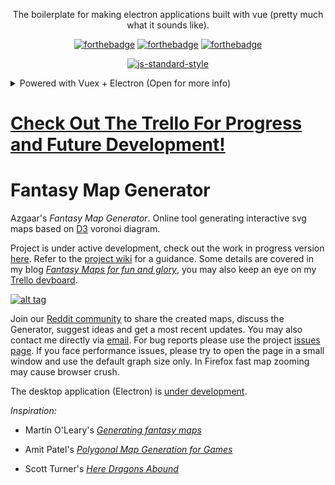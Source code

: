 <div align="center">
</div>

<p align="center" color="#6a737d">
The boilerplate for making electron applications built with vue (pretty much what it sounds like).
</p>

<div align="center">

[![forthebadge](http://forthebadge.com/images/badges/built-with-love.svg)](http://forthebadge.com) [![forthebadge](http://forthebadge.com/images/badges/uses-js.svg)](http://forthebadge.com) [![forthebadge](http://forthebadge.com/images/badges/makes-people-smile.svg)](http://forthebadge.com)
</div>

<div align="center">

[![js-standard-style](https://cdn.rawgit.com/feross/standard/master/badge.svg)](https://github.com/feross/standard)

</div>

<details>
  <summary>
    Powered with Vuex + Electron (Open for more info)
  </summary>
  
  ## Boilerplate Overview
  The aim of this project is to remove the need of manually setting up electron apps using vue. electron-vue takes advantage of `vue-cli` for scaffolding, `webpack` with `vue-loader`, `electron-packager` or `electron-builder`, and some of the most used plugins like `vue-router`, `vuex`, and so much more.

  #### Check out the detailed documentation [here](https://simulatedgreg.gitbooks.io/electron-vue/content/index.html).

  Things you'll find in this boilerplate...

  * Basic project structure with a **single** `package.json` setup
  * Detailed [documentation](https://simulatedgreg.gitbooks.io/electron-vue/content/)
  * Project scaffolding using [vue-cli](https://github.com/vuejs/vue-cli)
  * Ready to use Vue plugins \([axios](https://github.com/mzabriskie/axios), [vue-electron](https://github.com/SimulatedGREG/vue-electron), [vue-router](https://github.com/vuejs/vue-router), [vuex](https://github.com/vuejs/vuex)\)\*
  * Installed [vue-devtools](https://github.com/vuejs/vue-devtools) and [devtron](https://github.com/electron/devtron) tools for development
  * Ability to easily package your electron app using [electron-packager](https://github.com/electron-userland/electron-packager) or [electron-builder](https://github.com/electron-userland/electron-builder)\*
  * `appveyor.yml` and `.travis.yml` configurations for automated deployments with [electron-builder](https://github.com/electron-userland/electron-builder)\*
  * Ability to produce web output for browsers
  * Handy [NPM scripts](https://simulatedgreg.gitbooks.io/electron-vue/content/en/npm_scripts.html)
  * Use of [webpack](https://github.com/webpack/webpack) and [vue-loader](https://github.com/vuejs/vue-loader) with Hot Module Replacement
  * Process restarting when working in main process
  * HTML/CSS/JS pre-processor support with [vue-loader](https://github.com/vuejs/vue-loader/)
  * ES6 with [`stage-0`](https://babeljs.io/docs/plugins/preset-stage-0/) by default
  * Use of [`babili`](https://github.com/babel/babili) to remove the need of transpiling completely down to ES5
  * ESLint \(with support for [`standard`](https://github.com/feross/standard) and [`airbnb-base`](https://github.com/airbnb/javascript)\)\*
  * Unit Testing \(with Karma + Mocha\)\*
  * End-to-end Testing \(with Spectron + Mocha\)\*

  \*Customizable during vue-cli scaffolding

  ### Getting Started

  This boilerplate was built as a template for [vue-cli](https://github.com/vuejs/vue-cli) and includes options to customize your final scaffolded app. The use of `node@^7` or higher required. electron-vue also officially recommends the [`yarn`](https://yarnpkg.org) package manager as it handles dependencies much better and can help reduce final build size with `yarn clean`.

  ```bash
  # Install vue-cli and scaffold boilerplate
  npm install -g vue-cli
  vue init simulatedgreg/electron-vue my-project

  # Install dependencies and run your app
  cd my-project
  yarn # or npm install
  yarn run dev # or npm run dev
  ```

  ##### Are you a Windows User?

  Make sure to check out [**A Note for Windows Users**](https://simulatedgreg.gitbooks.io/electron-vue/content/en/getting_started.html#a-note-for-windows-users) to make sure you have all the necessary build tools needed for electron and other dependencies.

  ##### Wanting to use Vue 1?

  Just point to the `1.0` branch. Please note that electron-vue has officially deprecated the usage of `vue@^1`, so project structure, features, and documentation will reflect those changes ([**legacy documentation**](https://github.com/SimulatedGREG/electron-vue/tree/1.0/docs)).

  ```bash
  vue init simulatedgreg/electron-vue#1.0 my-project
  ```

  ### Next Steps

  Make sure to take a look at the [documentation](https://simulatedgreg.gitbooks.io/electron-vue/content/). Here you will find useful information about configuration, project structure, and building your app. There's also a handy [FAQs](https://simulatedgreg.gitbooks.io/electron-vue/content/en/faqs.html) section.

</details>

# [Check Out The Trello For Progress and Future Development!](https://trello.com/b/9gavZSce)  

# Fantasy Map Generator

Azgaar's _Fantasy Map Generator_. Online tool generating interactive svg maps based on [D3](https://d3js.org) voronoi diagram.

Project is under active development, check out the work in progress version [here](https://azgaar.github.io/Fantasy-Map-Generator). Refer to the [project wiki](https://github.com/Azgaar/Fantasy-Map-Generator/wiki) for a guidance. Some details are covered in my blog [_Fantasy Maps for fun and glory_](https://azgaar.wordpress.com), you may also keep an eye on my [Trello devboard](https://trello.com/b/7x832DG4/fantasy-map-generator).

[![alt tag](https://i0.wp.com/azgaar.files.wordpress.com/2017/03/80k-part.png)](https://azgaar.wordpress.com)

Join our [Reddit community](https://www.reddit.com/r/FantasyMapGenerator) to share the created maps, discuss the Generator, suggest ideas and get a most recent updates. You may also contact me directly via [email](mailto:maxganiev@yandex.com). For bug reports please use the project [issues page](https://github.com/Azgaar/Fantasy-Map-Generator/issues). If you face performance issues, please try to open the page in a small window and use the default graph size only. In Firefox fast map zooming may cause browser crush.

The desktop application (Electron) is [under development](https://github.com/mamokin/Fantasy-Map-Generator/tree/code-cleanup-from-boilerplate).

_Inspiration:_

* Martin O'Leary's [_Generating fantasy maps_](https://mewo2.com/notes/terrain)

* Amit Patel's [_Polygonal Map Generation for Games_](http://www-cs-students.stanford.edu/~amitp/game-programming/polygon-map-generation)

* Scott Turner's [_Here Dragons Abound_](https://heredragonsabound.blogspot.com)
